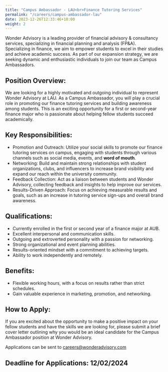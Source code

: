 ```yaml
---
title: "Campus Ambassador - LAU<br>Finance Tutoring Services"
permalink: "/careers/campus-ambassador-lau"
date: 2023-12-26T12:33:46+10:00
weight: 2
---
```


<div class="container">
  <p class="lead mt-3">Wonder Advisory is a leading provider of financial advisory & consultancy services, specializing in financial planning and analysis (FP&A). <br>Specializing in finance, we aim to empower students to excel in their studies and achieve academic success. As part of our expansion strategy, we are seeking dynamic and enthusiastic individuals to join our team as Campus Ambassadors.</p>

  <h2 class="my-4">Position Overview:</h2>
  <p>We are looking for a highly motivated and outgoing individual to represent Wonder Advisory at LAU. As a Campus Ambassador, you will play a crucial role in promoting our finance tutoring services and building awareness among students. This is an exciting opportunity for a first or second-year finance major who is passionate about helping fellow students succeed academically.</p>

  <h2 class="my-4">Key Responsibilities:</h2>
  <ul class="list-group list-group-flush">
    <li class="list-group-item">Promotion and Outreach: Utilize your social skills to promote our finance tutoring services on campus, engaging with students through various channels such as social media, events, and <strong>word of mouth</strong>.</li>
    <li class="list-group-item">Networking: Build and maintain strong relationships with student organizations, clubs, and influencers to increase brand visibility and expand our reach within the university community.</li>
    <li class="list-group-item">Feedback Collection: Act as a liaison between students and Wonder Advisory, collecting feedback and insights to help improve our services.</li>
    <li class="list-group-item">Results-Driven Approach: Focus on achieving measurable results and goals, such as an increase in tutoring service sign-ups and overall brand awareness.</li>
  </ul>

  <h2 class="my-4">Qualifications:</h2>
  <ul class="list-group list-group-flush">
    <li class="list-group-item">Currently enrolled in the first or second year of a finance major at AUB.</li>
    <li class="list-group-item">Excellent interpersonal and communication skills.</li>
    <li class="list-group-item">Outgoing and extroverted personality with a passion for networking.</li>
    <li class="list-group-item">Strong organizational and event planning abilities.</li>
    <li class="list-group-item">Results-oriented mindset with a commitment to achieving targets.</li>
    <li class="list-group-item">Ability to work independently and remotely.</li>
  </ul>

  <h2 class="my-4">Benefits:</h2>
  <ul class="list-group list-group-flush">
    <li class="list-group-item">Flexible working hours, with a focus on results rather than strict schedules.</li>
    <li class="list-group-item">Gain valuable experience in marketing, promotion, and networking.</li>
  </ul>

  <h2 class="my-4">How to Apply:</h2>
  <p>If you are excited about the opportunity to make a positive impact on your fellow students and have the skills we are looking for, please submit a brief cover letter outlining why you would be an ideal candidate for the Campus Ambassador position at Wonder Advisory.</p>
<p>Applications can be sent to <a href="mailto:careers@wonderadvisory.com">careers@wonderadvisory.com</a></p>

  <h2 class="my-4">Deadline for Applications: 12/02/2024</h2>
</div>

